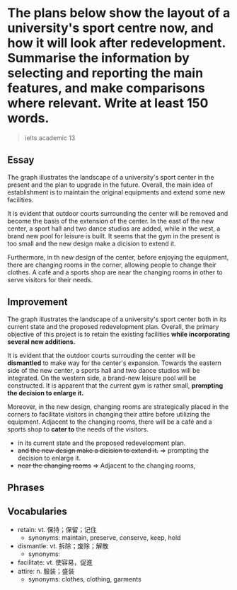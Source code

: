 # The plans below show the layout of a university's sport centre now, and how it will look after redevelopment. Summarise the information by selecting and reporting the main features, and make comparisons where relevant. Write at least 150 words.

> ielts academic 13

## Essay

The graph illustrates the landscape of a university's sport center in the present and the plan to upgrade in the future. Overall, the main idea of establishment is to maintain the original equipments and extend some new facilities.

It is evident that outdoor courts surrounding the center will be removed and become the basis of the extension of the center. In the east of the new center, a sport hall and two dance studios are added, while in the west, a brand new pool for leisure is built. It seems that the gym in the present is too small and the new design make a dicision to extend it.

Furthermore, in th new design of the center, before enjoying the equipment, there are changing rooms in the corner, allowing people to change their clothes. A café and a sports shop are near the changing rooms in other to serve visitors for their needs.

## Improvement

The graph illustrates the landscape of a university's sport center both in its current state and the proposed redevelopment plan. Overall, the primary objective of this project is to retain the existing facilities **while incorporating several new additions.**

It is evident that the outdoor courts surrouding the center will be **dismantled** to make way for the center's expansion. Towards the eastern side of the new center, a sports hall and two dance studios will be integrated. On the western side, a brand-new leisure pool will be constructed. It is apparent that the current gym is rather small, **prompting the decision to enlarge it.**

Moreover, in the new design, changing rooms are strategically placed in the corners to facilitate visitors in changing their attire before utilizing the equipment. Adjacent to the changing rooms, there will be a café and a sports shop to **cater to** the needs of the visitors.

- in its current state and the proposed redevelopment plan.
- ~~and the new design make a dicision to extend it.~~ => prompting the decision to enlarge it.
- ~~near the changing rooms~~ => Adjacent to the changing rooms,

## Phrases

## Vocabularies

- retain: vt. 保持；保留；记住
  - synonyms: maintain, preserve, conserve, keep, hold
- dismantle: vt. 拆除；废除；解散
  - synonyms: 
- facilitate: vt.  使容易，促進
- attire: n. 服装；盛装
  - synonyms: clothes, clothing, garments